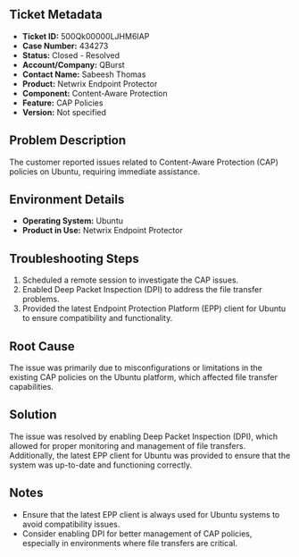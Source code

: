## Ticket Metadata
- **Ticket ID:** 500Qk00000LJHM6IAP
- **Case Number:** 434273
- **Status:** Closed - Resolved
- **Account/Company:** QBurst
- **Contact Name:** Sabeesh Thomas
- **Product:** Netwrix Endpoint Protector
- **Component:** Content-Aware Protection
- **Feature:** CAP Policies
- **Version:** Not specified

## Problem Description
The customer reported issues related to Content-Aware Protection (CAP) policies on Ubuntu, requiring immediate assistance.

## Environment Details
- **Operating System:** Ubuntu
- **Product in Use:** Netwrix Endpoint Protector

## Troubleshooting Steps
1. Scheduled a remote session to investigate the CAP issues.
2. Enabled Deep Packet Inspection (DPI) to address the file transfer problems.
3. Provided the latest Endpoint Protection Platform (EPP) client for Ubuntu to ensure compatibility and functionality.

## Root Cause
The issue was primarily due to misconfigurations or limitations in the existing CAP policies on the Ubuntu platform, which affected file transfer capabilities.

## Solution
The issue was resolved by enabling Deep Packet Inspection (DPI), which allowed for proper monitoring and management of file transfers. Additionally, the latest EPP client for Ubuntu was provided to ensure that the system was up-to-date and functioning correctly.

## Notes
- Ensure that the latest EPP client is always used for Ubuntu systems to avoid compatibility issues.
- Consider enabling DPI for better management of CAP policies, especially in environments where file transfers are critical.